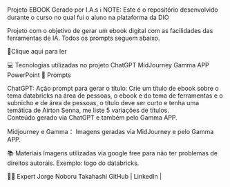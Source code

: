 Projeto EBOOK Gerado por I.A.s
ℹ️ NOTE: Este é o repositório desenvolvido durante o curso no qual fui o aluno na plataforma da DIO

Projeto com o objetivo de gerar um ebook digital com as facilidades das ferramentas de IA. Todos os prompts seguem abaixo.

📕Clique aqui para ler

💻 Tecnologias utilizadas no projeto
ChatGPT
MidJourney 
Gamma APP
PowerPoint
🧠 Prompts

ChatGPT:
Ação	prompt para gerar o título:
Crie um título de ebook sobre o tema databricks na área de pessoas, o ebook e do tema de ferramentas e o subnicho e de área de pessoas, o título deve ser curto e tenha uma temática de Airton Senna, me liste 5 variações de títulos.  
Conteúdo gerado via ChatGPT e também pelo Gamma APP.

Midjourney e Gamma：
Imagens geradas via MidJourney e pelo Gamma APP.

📚 Materiais
Imagens utilizadas via google free para não ter problemas de direitos autorais. Exemplo: logo do databricks.

👨‍💻 Expert
   Jorge Noboru Takahashi
    GitHub |  LinkedIn  |
